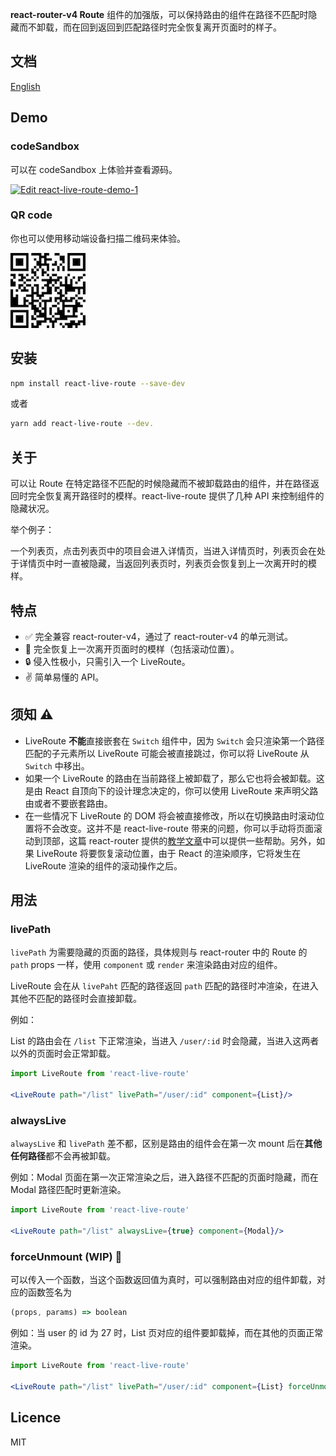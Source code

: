 **react-router-v4 Route** 组件的加强版，可以保持路由的组件在路径不匹配时隐藏而不卸载，而在回到返回到匹配路径时完全恢复离开页面时的样子。

## 文档

[English](./docs/README-zh.md)

## Demo

### codeSandbox

可以在 codeSandbox 上体验并查看源码。

[![Edit react-live-route-demo-1](https://codesandbox.io/static/img/play-codesandbox.svg)](https://codesandbox.io/s/yj9j33pw4j)

### QR code

你也可以使用移动端设备扫描二维码来体验。

![qr](./qr.png)

## 安装

```bash
npm install react-live-route --save-dev
```

或者

```bash
yarn add react-live-route --dev.
```

## 关于

可以让 Route 在特定路径不匹配的时候隐藏而不被卸载路由的组件，并在路径返回时完全恢复离开路径时的模样。react-live-route 提供了几种 API 来控制组件的隐藏状况。

举个例子：

一个列表页，点击列表页中的项目会进入详情页，当进入详情页时，列表页会在处于详情页中时一直被隐藏，当返回列表页时，列表页会恢复到上一次离开时的模样。

## 特点

- ✅ 完全兼容 react-router-v4，通过了 react-router-v4 的单元测试。
- 🎯 完全恢复上一次离开页面时的模样（包括滚动位置）。
- 🔒 侵入性极小，只需引入一个 LiveRoute。
- ✌️ 简单易懂的 API。

## 须知 ⚠️

- LiveRoute **不能**直接嵌套在 `Switch` 组件中，因为 `Switch` 会只渲染第一个路径匹配的子元素所以 LiveRoute 可能会被直接跳过，你可以将 LiveRoute 从 `Switch` 中移出。
- 如果一个 LiveRoute 的路由在当前路径上被卸载了，那么它也将会被卸载。这是由 React 自顶向下的设计理念决定的，你可以使用 LiveRoute 来声明父路由或者不要嵌套路由。
- 在一些情况下 LiveRoute 的 DOM 将会被直接修改，所以在切换路由时滚动位置将不会改变。这并不是 react-live-route 带来的问题，你可以手动将页面滚动到顶部，这篇 react-router 提供的[教学文章](./scroll-restoration-zh.md)中可以提供一些帮助。另外，如果 LiveRoute 将要恢复滚动位置，由于 React 的渲染顺序，它将发生在 LiveRoute 渲染的组件的滚动操作之后。

## 用法

### livePath

`livePath` 为需要隐藏的页面的路径，具体规则与 react-router 中的 Route 的 `path` props 一样，使用 `component`  或 `render` 来渲染路由对应的组件。

LiveRoute 会在从 `livePaht` 匹配的路径返回 `path` 匹配的路径时冲渲染，在进入其他不匹配的路径时会直接卸载。

例如：

List 的路由会在 `/list` 下正常渲染，当进入 `/user/:id` 时会隐藏，当进入这两者以外的页面时会正常卸载。

```jsx
import LiveRoute from 'react-live-route'

<LiveRoute path="/list" livePath="/user/:id" component={List}/>
```

### alwaysLive

`alwaysLive` 和 `livePath` 差不都，区别是路由的组件会在第一次 mount 后在**其他任何路径**都不会再被卸载。

例如：Modal 页面在第一次正常渲染之后，进入路径不匹配的页面时隐藏，而在 Modal 路径匹配时更新渲染。

```jsx
import LiveRoute from 'react-live-route'

<LiveRoute path="/list" alwaysLive={true} component={Modal}/>
```

### forceUnmount (WIP) 🚧

可以传入一个函数，当这个函数返回值为真时，可以强制路由对应的组件卸载，对应的函数签名为

```js
(props, params) => boolean
```

例如：当 user 的 id 为 27 时，List 页对应的组件要卸载掉，而在其他的页面正常渲染。

```jsx
import LiveRoute from 'react-live-route'

<LiveRoute path="/list" livePath="/user/:id" component={List} forceUnmount={(props, params)=> params.id === 27}/>
```

## Licence

MIT